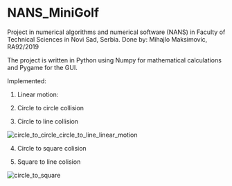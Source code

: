 # NANS_MiniGolf

Project in numerical algorithms and numerical software (NANS) in Faculty of Technical Sciences in Novi Sad, Serbia.
Done by: Mihajlo Maksimovic, RA92/2019

The project is written in Python using Numpy for mathematical calculations and Pygame for the GUI.

Implemented:

1. Linear motion:

3. Circle to circle collision

3. Circle to line collision

![circle_to_circle_circle_to_line_linear_motion](https://user-images.githubusercontent.com/94182463/160945665-7605363a-7819-4538-ae51-0943a485b0a2.gif)

4. Circle to square colision

5. Square to line colision

![circle_to_square](https://user-images.githubusercontent.com/94182463/160946398-497f9c8d-51e8-482b-86f0-7aff6856e9eb.gif)



